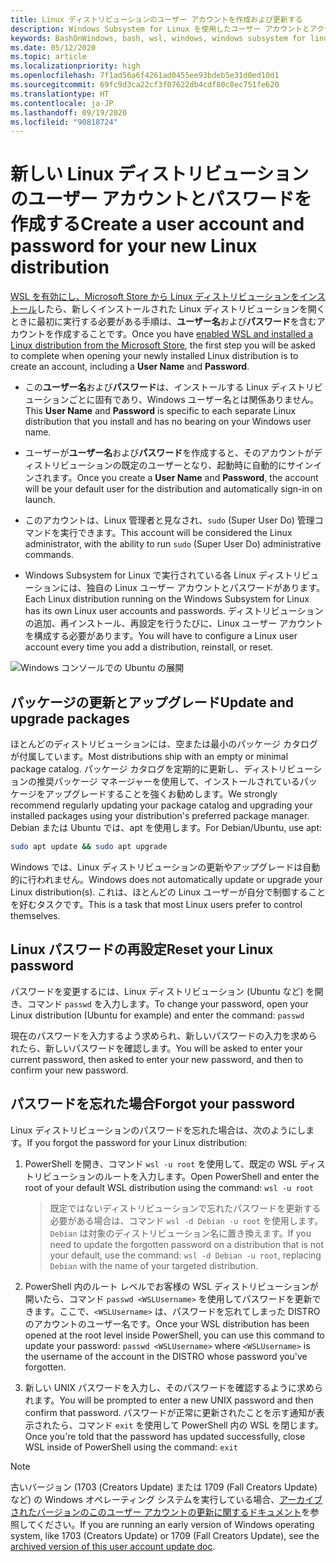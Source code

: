 ```yaml
---
title: Linux ディストリビューションのユーザー アカウントを作成および更新する
description: Windows Subsystem for Linux を使用したユーザー アカウントとアクセス許可の管理のリファレンス。
keywords: BashOnWindows, bash, wsl, windows, windows subsystem for linux, windowssubsystem, ubuntu, ユーザー アカウント
ms.date: 05/12/2020
ms.topic: article
ms.localizationpriority: high
ms.openlocfilehash: 7f1ad56a6f4261ad0455ee93bdeb5e31d0ed10d1
ms.sourcegitcommit: 69fc9d3ca22cf3f07622db4cdf80c8ec751fe620
ms.translationtype: HT
ms.contentlocale: ja-JP
ms.lasthandoff: 09/19/2020
ms.locfileid: "90818724"
---
```

# <a name="create-a-user-account-and-password-for-your-new-linux-distribution"></a><span data-ttu-id="0b157-104">新しい Linux ディストリビューションのユーザー アカウントとパスワードを作成する</span><span class="sxs-lookup"><span data-stu-id="0b157-104">Create a user account and password for your new Linux distribution</span></span>

<span data-ttu-id="0b157-105">[WSL を有効にし、Microsoft Store から Linux ディストリビューションをインストール](./install-win10.md)したら、新しくインストールされた Linux ディストリビューションを開くときに最初に実行する必要がある手順は、**ユーザー名**および**パスワード**を含むアカウントを作成することです。</span><span class="sxs-lookup"><span data-stu-id="0b157-105">Once you have [enabled WSL and installed a Linux distribution from the Microsoft Store](./install-win10.md), the first step you will be asked to complete when opening your newly installed Linux distribution is to create an account, including a **User Name** and **Password**.</span></span>

- <span data-ttu-id="0b157-106">この**ユーザー名**および**パスワード**は、インストールする Linux ディストリビューションごとに固有であり、Windows ユーザー名とは関係ありません。</span><span class="sxs-lookup"><span data-stu-id="0b157-106">This **User Name** and **Password** is specific to each separate Linux distribution that you install and has no bearing on your Windows user name.</span></span>

- <span data-ttu-id="0b157-107">ユーザーが**ユーザー名**および**パスワード**を作成すると、そのアカウントがディストリビューションの既定のユーザーとなり、起動時に自動的にサインインされます。</span><span class="sxs-lookup"><span data-stu-id="0b157-107">Once you create a **User Name** and **Password**, the account will be your default user for the distribution and automatically sign-in on launch.</span></span>

- <span data-ttu-id="0b157-108">このアカウントは、Linux 管理者と見なされ、`sudo` (Super User Do) 管理コマンドを実行できます。</span><span class="sxs-lookup"><span data-stu-id="0b157-108">This account will be considered the Linux administrator, with the ability to run `sudo` (Super User Do) administrative commands.</span></span>

- <span data-ttu-id="0b157-109">Windows Subsystem for Linux で実行されている各 Linux ディストリビューションには、独自の Linux ユーザー アカウントとパスワードがあります。</span><span class="sxs-lookup"><span data-stu-id="0b157-109">Each Linux distribution running on the Windows Subsystem for Linux has its own Linux user accounts and passwords.</span></span>  <span data-ttu-id="0b157-110">ディストリビューションの追加、再インストール、再設定を行うたびに、Linux ユーザー アカウントを構成する必要があります。</span><span class="sxs-lookup"><span data-stu-id="0b157-110">You will have to configure a Linux user account every time you add a distribution, reinstall, or reset.</span></span>

![Windows コンソールでの Ubuntu の展開](media/UbuntuInstall.png)

## <a name="update-and-upgrade-packages"></a><span data-ttu-id="0b157-112">パッケージの更新とアップグレード</span><span class="sxs-lookup"><span data-stu-id="0b157-112">Update and upgrade packages</span></span>

<span data-ttu-id="0b157-113">ほとんどのディストリビューションには、空または最小のパッケージ カタログが付属しています。</span><span class="sxs-lookup"><span data-stu-id="0b157-113">Most distributions ship with an empty or minimal package catalog.</span></span> <span data-ttu-id="0b157-114">パッケージ カタログを定期的に更新し、ディストリビューションの推奨パッケージ マネージャーを使用して、インストールされているパッケージをアップグレードすることを強くお勧めします。</span><span class="sxs-lookup"><span data-stu-id="0b157-114">We strongly recommend regularly updating your package catalog and upgrading your installed packages using your distribution's preferred package manager.</span></span> <span data-ttu-id="0b157-115">Debian または Ubuntu では、apt を使用します。</span><span class="sxs-lookup"><span data-stu-id="0b157-115">For Debian/Ubuntu, use apt:</span></span>

```bash
sudo apt update && sudo apt upgrade
```

<span data-ttu-id="0b157-116">Windows では、Linux ディストリビューションの更新やアップグレードは自動的に行われません。</span><span class="sxs-lookup"><span data-stu-id="0b157-116">Windows does not automatically update or upgrade your Linux distribution(s).</span></span> <span data-ttu-id="0b157-117">これは、ほとんどの Linux ユーザーが自分で制御することを好むタスクです。</span><span class="sxs-lookup"><span data-stu-id="0b157-117">This is a task that most Linux users prefer to control themselves.</span></span>

## <a name="reset-your-linux-password"></a><span data-ttu-id="0b157-118">Linux パスワードの再設定</span><span class="sxs-lookup"><span data-stu-id="0b157-118">Reset your Linux password</span></span>

<span data-ttu-id="0b157-119">パスワードを変更するには、Linux ディストリビューション (Ubuntu など) を開き、コマンド `passwd` を入力します。</span><span class="sxs-lookup"><span data-stu-id="0b157-119">To change your password, open your Linux distribution (Ubuntu for example) and enter the command: `passwd`</span></span>

<span data-ttu-id="0b157-120">現在のパスワードを入力するよう求められ、新しいパスワードの入力を求められたら、新しいパスワードを確認します。</span><span class="sxs-lookup"><span data-stu-id="0b157-120">You will be asked to enter your current password, then asked to enter your new password, and then to confirm your new password.</span></span>

## <a name="forgot-your-password"></a><span data-ttu-id="0b157-121">パスワードを忘れた場合</span><span class="sxs-lookup"><span data-stu-id="0b157-121">Forgot your password</span></span>

<span data-ttu-id="0b157-122">Linux ディストリビューションのパスワードを忘れた場合は、次のようにします。</span><span class="sxs-lookup"><span data-stu-id="0b157-122">If you forgot the password for your Linux distribution:</span></span>

1. <span data-ttu-id="0b157-123">PowerShell を開き、コマンド `wsl -u root` を使用して、既定の WSL ディストリビューションのルートを入力します。</span><span class="sxs-lookup"><span data-stu-id="0b157-123">Open PowerShell and enter the root of your default WSL distribution using the command: `wsl -u root`</span></span>

    > <span data-ttu-id="0b157-124">既定ではないディストリビューションで忘れたパスワードを更新する必要がある場合は、コマンド `wsl -d Debian -u root` を使用します。`Debian` は対象のディストリビューション名に置き換えます。</span><span class="sxs-lookup"><span data-stu-id="0b157-124">If you need to update the forgotten password on a distribution that is not your default, use the command: `wsl -d Debian -u root`, replacing `Debian` with the name of your targeted distribution.</span></span>

2. <span data-ttu-id="0b157-125">PowerShell 内のルート レベルでお客様の WSL ディストリビューションが開いたら、コマンド `passwd <WSLUsername>` を使用してパスワードを更新できます。ここで、`<WSLUsername>` は、パスワードを忘れてしまった DISTRO のアカウントのユーザー名です。</span><span class="sxs-lookup"><span data-stu-id="0b157-125">Once your WSL distribution has been opened at the root level inside PowerShell, you can use this command to update your password: `passwd <WSLUsername>` where `<WSLUsername>` is the username of the account in the DISTRO whose password you've forgotten.</span></span>

3. <span data-ttu-id="0b157-126">新しい UNIX パスワードを入力し、そのパスワードを確認するように求められます。</span><span class="sxs-lookup"><span data-stu-id="0b157-126">You will be prompted to enter a new UNIX password and then confirm that password.</span></span> <span data-ttu-id="0b157-127">パスワードが正常に更新されたことを示す通知が表示されたら、コマンド `exit` を使用して PowerShell 内の WSL を閉じます。</span><span class="sxs-lookup"><span data-stu-id="0b157-127">Once you're told that the password has updated successfully, close WSL inside of PowerShell using the command: `exit`</span></span>

> [!NOTE]
> <span data-ttu-id="0b157-128">古いバージョン (1703 (Creators Update) または 1709 (Fall Creators Update) など) の Windows オペレーティング システムを実行している場合、[アーカイブされたバージョンのこのユーザー アカウントの更新に関するドキュメント](./user-support-archived.md)を参照してください。</span><span class="sxs-lookup"><span data-stu-id="0b157-128">If you are running an early version of Windows operating system, like 1703 (Creators Update) or 1709 (Fall Creators Update), see the [archived version of this user account update doc](./user-support-archived.md).</span></span>

